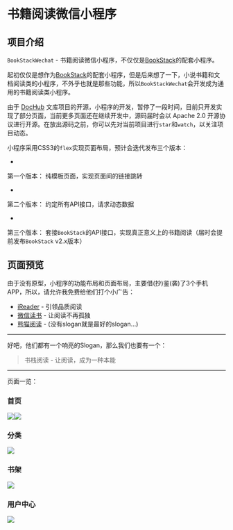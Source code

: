 # 书籍阅读微信小程序



## 项目介绍



<code>BookStackWechat</code> - 书籍阅读微信小程序，不仅仅是[BookStack](https://gitee.com/TruthHun/BookStack)的配套小程序。



起初仅仅是想作为[BookStack](https://github.com/TruthHun/BookStack)的配套小程序，但是后来想了一下，小说书籍和文档阅读类的小程序，不外乎也就是那些功能，所以<code>BookStackWechat</code>会开发成为通用的书籍阅读类小程序。



由于 [DocHub](https://gitee.com/TruthHun/DocHub) 文库项目的开源，小程序的开发，暂停了一段时间，目前只开发实现了部分页面，当前更多页面还在继续开发中，源码届时会以 Apache 2.0 开源协议进行开源。在放出源码之前，你可以先对当前项目进行<code>star</code>和<code>watch</code>，以关注项目动态。



小程序采用CSS3的<code>flex</code>实现页面布局，预计会迭代发布三个版本：


- 

第一个版本： 纯模板页面，实现页面间的链接跳转


- 

第二个版本： 约定所有API接口，请求动态数据


- 

第三个版本： 套接<code>BookStack</code>的API接口，实现真正意义上的书籍阅读（届时会提前发布<code>BookStack</code> v2.x版本）



## 页面预览



由于没有原型，小程序的功能布局和页面布局，主要借(抄)鉴(袭)了3个手机APP，所以，请允许我免费给他们打个小广告：


- [iReader](http://www.zhangyue.com/) - 引领品质阅读
- [微信读书](http://weread.qq.com/) - 让阅读不再孤独
- [熊猫阅读](http://www.pandadushu.com/) - (没有slogan就是最好的slogan...)
- - -


好吧，他们都有一个响亮的Slogan，那么我们也要有一个：



<blockquote>    书栈阅读 - 让阅读，成为一种本能
</blockquote>


- - -


页面一览：



### 首页

![](https://gitee.com/truthhun/BookStackWeChat/raw/master/screenshot/index1.png)![](https://gitee.com/truthhun/BookStackWeChat/raw/master/screenshot/index2.png)

### 分类

![](https://gitee.com/truthhun/BookStackWeChat/raw/master/screenshot/cate.png)

### 书架

![](https://gitee.com/truthhun/BookStackWeChat/raw/master/screenshot/bookshelf.png)

### 用户中心

![](https://gitee.com/truthhun/BookStackWeChat/raw/master/screenshot/me.png)